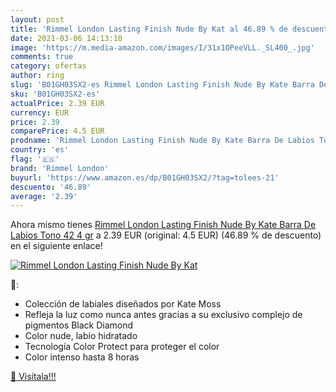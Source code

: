 ```yaml
---
layout: post
title: 'Rimmel London Lasting Finish Nude By Kat al 46.89 % de descuento'
date: 2021-03-06 14:13:10
image: 'https://m.media-amazon.com/images/I/31x1OPeeVLL._SL400_.jpg'
comments: true
category: ofertas
author: ring
slug: 'B01GH03SX2-es Rimmel London Lasting Finish Nude By Kate Barra De Labios...'
sku: 'B01GH03SX2-es'
actualPrice: 2.39 EUR
currency: EUR
price: 2.39
comparePrice: 4.5 EUR
prodname: 'Rimmel London Lasting Finish Nude By Kate Barra De Labios Tono 42 4 gr'
country: 'es'
flag: '🇪🇸'
brand: 'Rimmel London'
buyurl: 'https://www.amazon.es/dp/B01GH03SX2/?tag=tolees-21'
descuento: '46.89'
average: '2.39'
---
```


Ahora mismo tienes [Rimmel London Lasting Finish Nude By Kate Barra De Labios Tono 42 4 gr](https://www.amazon.es/dp/B01GH03SX2/?tag=tolees-21) a 2.39 EUR (original: 4.5 EUR) (46.89 %  de descuento) en el siguiente enlace!

[![Rimmel London Lasting Finish Nude By Kat](https://m.media-amazon.com/images/I/31x1OPeeVLL._SL400_.jpg)](https://www.amazon.es/dp/B01GH03SX2/?tag=tolees-21)

🔎:

- Colección de labiales diseñados por Kate Moss
- Refleja la luz como nunca antes gracias a su exclusivo complejo de pigmentos Black Diamond
- Color nude, labio hidratado
- Tecnología Color Protect para proteger el color
- Color intenso hasta 8 horas

[🛒 Visítala!!!](https://www.amazon.es/dp/B01GH03SX2/?tag=tolees-21)
